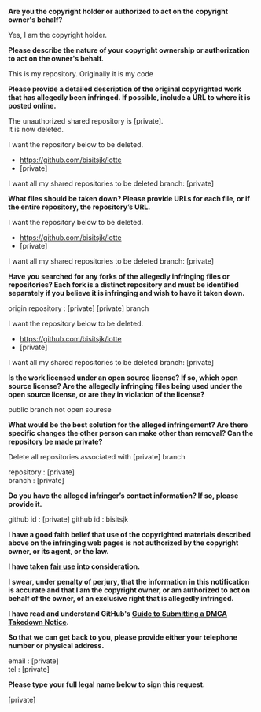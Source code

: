 **Are you the copyright holder or authorized to act on the copyright owner's behalf?**

Yes, I am the copyright holder.

**Please describe the nature of your copyright ownership or authorization to act on the owner's behalf.**

This is my repository.
Originally it is my code

**Please provide a detailed description of the original copyrighted work that has allegedly been infringed. If possible, include a URL to where it is posted online.**

The unauthorized shared repository is [private].  
It is now deleted.  

I want the repository below to be deleted.
- https://github.com/bisitsjk/lotte  
- [private]  

I want all my shared repositories to be deleted
branch: [private]  

**What files should be taken down? Please provide URLs for each file, or if the entire repository, the repository’s URL.**

I want the repository below to be deleted.
- https://github.com/bisitsjk/lotte  
- [private]  

I want all my shared repositories to be deleted
branch: [private]  

**Have you searched for any forks of the allegedly infringing files or repositories? Each fork is a distinct repository and must be identified separately if you believe it is infringing and wish to have it taken down.**

origin repository : [private]
[private] branch

I want the repository below to be deleted.
- https://github.com/bisitsjk/lotte
- [private]

I want all my shared repositories to be deleted
branch: [private]

**Is the work licensed under an open source license? If so, which open source license? Are the allegedly infringing files being used under the open source license, or are they in violation of the license?**

public branch
not open sourese

**What would be the best solution for the alleged infringement? Are there specific changes the other person can make other than removal? Can the repository be made private?**

Delete all repositories associated with [private] branch

repository : [private]  
branch : [private]  

**Do you have the alleged infringer’s contact information? If so, please provide it.**

github id : [private]
github id : bisitsjk

**I have a good faith belief that use of the copyrighted materials described above on the infringing web pages is not authorized by the copyright owner, or its agent, or the law.**

**I have taken <a href="https://www.lumendatabase.org/topics/22">fair use</a> into consideration.**

**I swear, under penalty of perjury, that the information in this notification is accurate and that I am the copyright owner, or am authorized to act on behalf of the owner, of an exclusive right that is allegedly infringed.**

**I have read and understand GitHub's <a href="https://help.github.com/articles/guide-to-submitting-a-dmca-takedown-notice/">Guide to Submitting a DMCA Takedown Notice</a>.**

**So that we can get back to you, please provide either your telephone number or physical address.**

email : [private]  
tel : [private]  

**Please type your full legal name below to sign this request.**

[private]  
